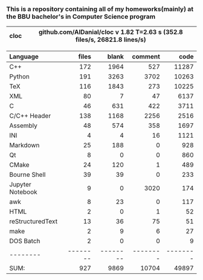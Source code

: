 ### This is a repository containing all of my homeworks(mainly) at the BBU bachelor's in Computer Science program


cloc|github.com/AlDanial/cloc v 1.82  T=2.63 s (352.8 files/s, 26821.8 lines/s)
--- | ---

Language|files|blank|comment|code
:-------|-------:|-------:|-------:|-------:
C++|172|1964|527|11287
Python|191|3263|3702|10263
TeX|116|1843|273|10225
XML|80|7|47|6137
C|46|631|422|3711
C/C++ Header|138|1168|2256|2516
Assembly|48|574|358|1697
INI|4|4|16|1121
Markdown|25|188|0|928
Qt|8|0|0|860
CMake|24|120|1|489
Bourne Shell|39|39|0|233
Jupyter Notebook|9|0|3020|174
awk|8|23|0|117
HTML|2|0|1|52
reStructuredText|13|36|75|51
make|2|9|6|27
DOS Batch|2|0|0|9
--------|--------|--------|--------|--------
SUM:|927|9869|10704|49897

